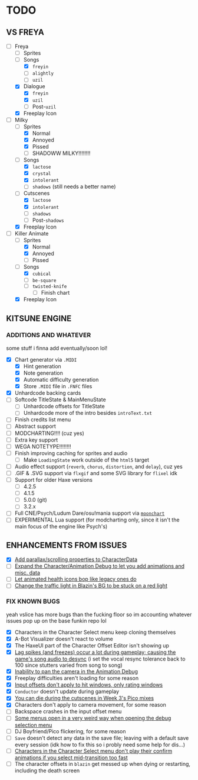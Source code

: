 # TODO

## VS FREYA

- [ ] Freya
  - [ ] Sprites
  - [ ] Songs
    - [x] `freyin`
    - [ ] `alightly`
    - [ ] `uzil`
  - [x] Dialogue
    - [x] `freyin`
    - [x] `uzil`
    - [ ] Post-`uzil`
  - [x] Freeplay Icon
- [ ] Milky
  - [ ] Sprites
    - [x] Normal
    - [x] Annoyed
    - [x] Pissed
    - [ ] SHADOWW MILKY!!!!!!!!
  - [ ] Songs
    - [x] `lactose`
    - [x] `crystal`
    - [x] `intolerant`
    - [ ] `shadows` (still needs a better name)
  - [ ] Cutscenes
    - [x] `lactose`
    - [x] `intolerant`
    - [ ] `shadows`
    - [ ] Post-`shadows`
  - [x] Freeplay Icon
- [ ] Killer Animate
  - [ ] Sprites
    - [x] Normal
    - [x] Annoyed
    - [ ] Pissed
  - [ ] Songs
    - [x] `cubical`
    - [ ] `be-square`
    - [ ] `twisted-knife`
      - [ ] Finish chart
  - [x] Freeplay Icon

## KITSUNE ENGINE

### ADDITIONS AND WHATEVER

some stuff i finna add eventually/soon lol!

- [x] Chart generator via `.MIDI`
  - [x] Hint generation
  - [x] Note generation
  - [x] Automatic difficulty generation
  - [x] Store `.MIDI` file in `.FNFC` files
- [x] Unhardcode backing cards
- [ ] Softcode TitleState & MainMenuState
  - [ ] Unhardcode offsets for TitleState
  - [ ] Unhardcode more of the intro besides `introText.txt`
- [ ] Finish credits list menu
- [ ] Abstract support
- [ ] MODCHARTING!!!! (cuz yes)
- [ ] Extra key support
- [ ] WEGA NOTETYPE!!!!!!!!
- [ ] Finish improving caching for sprites and audio
  - [ ] Make `LoadingState` work outside of the `html5` target
- [ ] Audio effect support (`reverb`, `chorus`, `distortion`, and `delay`), cuz yes
- [ ] .GIF & .SVG support via `flxgif` and some SVG library for `flixel` idk
- [ ] Support for older Haxe versions
  - [ ] 4.2.5
  - [ ] 4.1.5
  - [ ] 5.0.0 (git)
  - [ ] 3.2.x
- [ ] Full CNE/Psych/Ludum Dare/osu!mania support via [`moonchart`](https://github.com/MaybeMaru/moonchart)
- [ ] EXPERIMENTAL Lua support (for modcharting only, since it isn't the main focus of the engine like Psych's)

## ENHANCEMENTS FROM ISSUES

- [x] [Add parallax/scrolling properties to CharacterData](https://github.com/FunkinCrew/Funkin/issues/3719)
- [ ] [Expand the Character/Animation Debug to let you add animations and misc. data](https://github.com/FunkinCrew/Funkin/issues/3726)
- [ ] [Let animated health icons bop like legacy ones do](https://github.com/FunkinCrew/Funkin/issues/3725)
- [ ] [Change the traffic light in Blazin's BG to be stuck on a red light](https://github.com/FunkinCrew/Funkin/issues/3743)

### FIX KNOWN BUGS

yeah vslice has more bugs than the fucking floor so im accounting whatever issues pop up on the base funkin repo lol

- [x] Characters in the Character Select menu keep cloning themselves
- [x] A-Bot Visualizer doesn't react to volume
- [x] The HaxeUI part of the Character Offset Editor isn't showing up
- [x] [Lag spikes (and freezes) occur a lot during gameplay; causing the game's song audio to desync](https://github.com/FunkinCrew/Funkin/issues/3495) (i set the vocal resync tolerance back to 100 since stutters varied from song to song)
- [x] [Inability to pan the camera in the Animation Debug](https://github.com/FunkinCrew/Funkin/issues/3690)
- [x] Freeplay difficulties aren't loading for some reason
- [x] [Input offsets don't apply to hit windows, only rating windows](https://github.com/FunkinCrew/Funkin/issues/3692)
- [x] `Conductor` doesn't update during gameplay
- [x] [You can die during the cutscenes in Week 3's Pico mixes](https://github.com/FunkinCrew/Funkin/issues/3146)
- [x] Characters don't apply to camera movement, for some reason
- [ ] Backspace crashes in the input offset menu
- [ ] [Some menus open in a very weird way when opening the debug selection menu](https://github.com/FunkinCrew/Funkin/issues/2438)
- [ ] DJ Boyfriend/Pico flickering, for some reason
- [ ] `Save` doesn't detect any data in the save file; leaving with a default save every session (idk how to fix this so i probly need some help for dis...)
- [ ] [Characters in the Character Select menu don't play their confirm animations if you select mid-transition too fast](https://github.com/FunkinCrew/Funkin/issues/3730)
- [ ] The character offsets in `blazin` get messed up when dying or restarting, including the death screen
